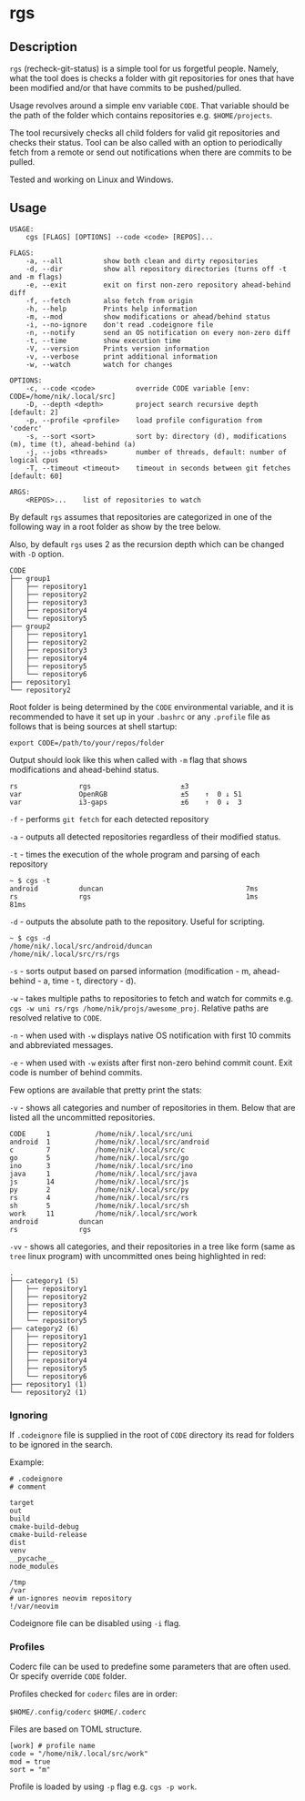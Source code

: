 # rgs

## Description

`rgs` (recheck-git-status) is a simple tool for us forgetful people. Namely, what the tool does is checks a folder with git repositories for ones that have been modified and/or that have commits to be pushed/pulled.

Usage revolves around a simple env variable `CODE`. That variable should be the path of the folder which contains repositories e.g. `$HOME/projects`.

The tool recursively checks all child folders for valid git repositories and checks their status. Tool can be also called with an option to periodically fetch from a remote or send out notifications when there are commits to be pulled.

Tested and working on Linux and Windows.

## Usage

```
USAGE:
    cgs [FLAGS] [OPTIONS] --code <code> [REPOS]...

FLAGS:
    -a, --all          show both clean and dirty repositories
    -d, --dir          show all repository directories (turns off -t and -m flags)
    -e, --exit         exit on first non-zero repository ahead-behind diff
    -f, --fetch        also fetch from origin
    -h, --help         Prints help information
    -m, --mod          show modifications or ahead/behind status
    -i, --no-ignore    don't read .codeignore file
    -n, --notify       send an OS notification on every non-zero diff
    -t, --time         show execution time
    -V, --version      Prints version information
    -v, --verbose      print additional information
    -w, --watch        watch for changes

OPTIONS:
    -c, --code <code>          override CODE variable [env: CODE=/home/nik/.local/src]
    -D, --depth <depth>        project search recursive depth [default: 2]
    -p, --profile <profile>    load profile configuration from 'coderc'
    -s, --sort <sort>          sort by: directory (d), modifications (m), time (t), ahead-behind (a)
    -j, --jobs <threads>       number of threads, default: number of logical cpus
    -T, --timeout <timeout>    timeout in seconds between git fetches [default: 60]

ARGS:
    <REPOS>...    list of repositories to watch
```
By default `rgs` assumes that repositories are categorized in one of the following way in a root folder as show by the tree below.

Also, by default `rgs` uses 2 as the recursion depth which can be changed with `-D` option.

```
CODE
├── group1
│   ├── repository1
│   ├── repository2
│   ├── repository3
│   ├── repository4
│   └── repository5
├── group2
│   ├── repository1
│   ├── repository2
│   ├── repository3
│   ├── repository4
│   ├── repository5
│   └── repository6
├── repository1
└── repository2
```

Root folder is being determined by the `CODE` environmental variable, and it is recommended to have it set up in your `.bashrc` or any `.profile` file as follows that is being sources at shell startup:

```
export CODE=/path/to/your/repos/folder
```

Output should look like this when called with `-m` flag that shows modifications and ahead-behind status.

```
rs               rgs                      ±3
var              OpenRGB                  ±5    ↑  0 ↓ 51
var              i3-gaps                  ±6    ↑  0 ↓  3
```

`-f` - performs `git fetch` for each detected repository

`-a` - outputs all detected repositories regardless of their modified status.

`-t` - times the execution of the whole program and parsing of each repository

```
~ $ cgs -t
android          duncan                                   7ms
rs               rgs                                      1ms
81ms
```

`-d` - outputs the absolute path to the repository. Useful for scripting.

```
~ $ cgs -d
/home/nik/.local/src/android/duncan
/home/nik/.local/src/rs/rgs
```

`-s` - sorts output based on parsed information (modification - m, ahead-behind - a, time - t, directory - d).

`-w` - takes multiple paths to repositories to fetch and watch for commits e.g. `cgs -w uni rs/rgs /home/nik/projs/awesome_proj`. Relative paths are resolved relative to `CODE`.

`-n` - when used with `-w` displays native OS notification with first 10 commits and abbreviated messages.

`-e` - when used with `-w` exists after first non-zero behind commit count. Exit code is number of behind commits.

Few options are available that pretty print the stats:

`-v` - shows all categories and number of repositories in them. Below that are listed all the uncommitted repositories.

```
CODE     1           /home/nik/.local/src/uni
android  1           /home/nik/.local/src/android
c        7           /home/nik/.local/src/c
go       5           /home/nik/.local/src/go
ino      3           /home/nik/.local/src/ino
java     1           /home/nik/.local/src/java
js       14          /home/nik/.local/src/js
py       2           /home/nik/.local/src/py
rs       4           /home/nik/.local/src/rs
sh       5           /home/nik/.local/src/sh
work     11          /home/nik/.local/src/work
android          duncan
rs               rgs
```

`-vv` - shows all categories, and their repositories in a tree like form (same as `tree` linux program) with uncommitted ones being highlighted in red:

```
.
├── category1 (5)
│   ├── repository1
│   ├── repository2
│   ├── repository3
│   ├── repository4
│   └── repository5
├── category2 (6)
│   ├── repository1
│   ├── repository2
│   ├── repository3
│   ├── repository4
│   ├── repository5
│   └── repository6
├── repository1 (1)
└── repository2 (1)
```

### Ignoring

If `.codeignore` file is supplied in the root of `CODE` directory its read for folders to be ignored in the search.

Example:

```
# .codeignore
# comment

target
out
build
cmake-build-debug
cmake-build-release
dist
venv
__pycache__
node_modules

/tmp
/var
# un-ignores neovim repository
!/var/neovim
```

Codeignore file can be disabled using `-i` flag.

### Profiles

Coderc file can be used to predefine some parameters that are often used. Or specify override `CODE` folder.

Profiles checked for `coderc` files are in order:

`$HOME/.config/coderc`
`$HOME/.coderc`

Files are based on TOML structure.

```
[work] # profile name
code = "/home/nik/.local/src/work"
mod = true
sort = "m"
```

Profile is loaded by using `-p` flag e.g. `cgs -p work`.